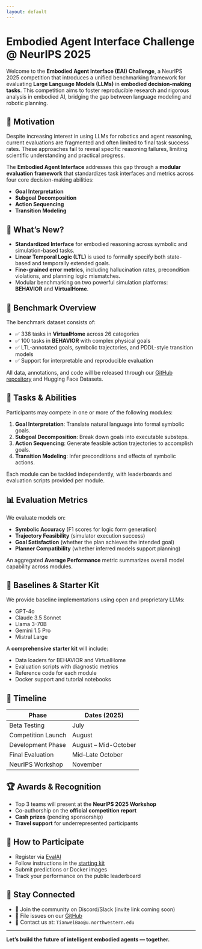 ```yaml
---
layout: default
---
```


# Embodied Agent Interface Challenge @ NeurIPS 2025

Welcome to the **Embodied Agent Interface (EAI) Challenge**, a NeurIPS 2025 competition that introduces a unified benchmarking framework for evaluating **Large Language Models (LLMs)** in **embodied decision-making tasks**. This competition aims to foster reproducible research and rigorous analysis in embodied AI, bridging the gap between language modeling and robotic planning.

## 🧠 Motivation

Despite increasing interest in using LLMs for robotics and agent reasoning, current evaluations are fragmented and often limited to final task success rates. These approaches fail to reveal specific reasoning failures, limiting scientific understanding and practical progress.

The **Embodied Agent Interface** addresses this gap through a **modular evaluation framework** that standardizes task interfaces and metrics across four core decision-making abilities:

- **Goal Interpretation**  
- **Subgoal Decomposition**  
- **Action Sequencing**  
- **Transition Modeling**

## 🔬 What’s New?

- **Standardized Interface** for embodied reasoning across symbolic and simulation-based tasks.
- **Linear Temporal Logic (LTL)** is used to formally specify both state-based and temporally extended goals.
- **Fine-grained error metrics**, including hallucination rates, precondition violations, and planning logic mismatches.
- Modular benchmarking on two powerful simulation platforms: **BEHAVIOR** and **VirtualHome**.

## 🧪 Benchmark Overview

The benchmark dataset consists of:

- ✅ 338 tasks in **VirtualHome** across 26 categories
- ✅ 100 tasks in **BEHAVIOR** with complex physical goals
- ✅ LTL-annotated goals, symbolic trajectories, and PDDL-style transition models
- ✅ Support for interpretable and reproducible evaluation

All data, annotations, and code will be released through our [GitHub repository](https://github.com/neurips25-eai) and Hugging Face Datasets.

## 🧩 Tasks & Abilities

Participants may compete in one or more of the following modules:

1. **Goal Interpretation**: Translate natural language into formal symbolic goals.
2. **Subgoal Decomposition**: Break down goals into executable substeps.
3. **Action Sequencing**: Generate feasible action trajectories to accomplish goals.
4. **Transition Modeling**: Infer preconditions and effects of symbolic actions.

Each module can be tackled independently, with leaderboards and evaluation scripts provided per module.

## 📊 Evaluation Metrics

We evaluate models on:

- **Symbolic Accuracy** (F1 scores for logic form generation)
- **Trajectory Feasibility** (simulator execution success)
- **Goal Satisfaction** (whether the plan achieves the intended goal)
- **Planner Compatibility** (whether inferred models support planning)

An aggregated **Average Performance** metric summarizes overall model capability across modules.

## 🚀 Baselines & Starter Kit

We provide baseline implementations using open and proprietary LLMs:

- GPT-4o
- Claude 3.5 Sonnet
- Llama 3-70B
- Gemini 1.5 Pro
- Mistral Large

A **comprehensive starter kit** will include:

- Data loaders for BEHAVIOR and VirtualHome
- Evaluation scripts with diagnostic metrics
- Reference code for each module
- Docker support and tutorial notebooks

## 📅 Timeline

| Phase                  | Dates (2025)         |
|------------------------|----------------------|
| Beta Testing           | July                 |
| Competition Launch     | August               |
| Development Phase      | August – Mid-October |
| Final Evaluation       | Mid–Late October     |
| NeurIPS Workshop       | November             |

## 🏆 Awards & Recognition

- Top 3 teams will present at the **NeurIPS 2025 Workshop**
- Co-authorship on the **official competition report**
- **Cash prizes** (pending sponsorship)
- **Travel support** for underrepresented participants

## 📌 How to Participate

- Register via [EvalAI](https://eval.ai/)
- Follow instructions in the [starting kit](https://github.com/neurips25-eai)
- Submit predictions or Docker images
- Track your performance on the public leaderboard

## 📣 Stay Connected

- 💬 Join the community on Discord/Slack (invite link coming soon)
- 🐛 File issues on our [GitHub](https://github.com/neurips25-eai)
- 📧 Contact us at: `TianweiBao@u.northwestern.edu`

---

**Let’s build the future of intelligent embodied agents — together.**
